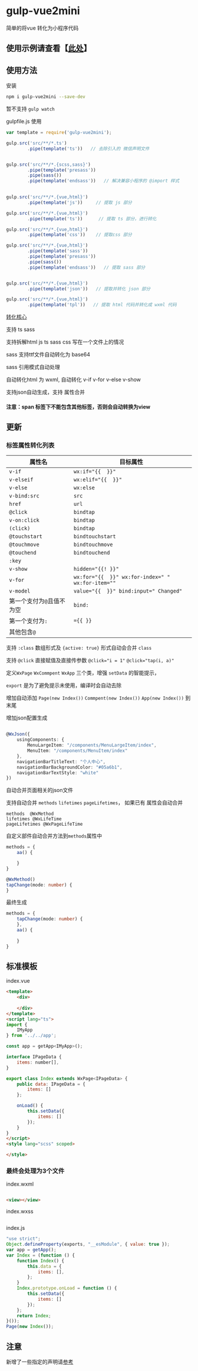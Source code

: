 # gulp-vue2mini
简单的将vue 转化为小程序代码

## 使用示例请查看【[此处](https://github.com/zx648383079/gulp-vue2mini/tree/example)】

## 使用方法

安装

```bash
npm i gulp-vue2mini --save-dev
```

暂不支持 `gulp watch`

gulpfile.js 使用

```js
var template = require('gulp-vue2mini');

gulp.src('src/**/*.ts')
        .pipe(template('ts'))   // 去除引入的 微信声明文件


gulp.src('src/**/*.{scss,sass}')
        .pipe(template('presass'))
        .pipe(sass())
        .pipe(template('endsass'))   // 解决兼容小程序的 @import 样式
    

gulp.src('src/**/*.{vue,html}')
        .pipe(template('js'))     // 提取 js 部分

gulp.src('src/**/*.{vue,html}')
        .pipe(template('ts'))      // 提取 ts 部分，进行转化

gulp.src('src/**/*.{vue,html}')
        .pipe(template('css'))    // 提取css 部分

gulp.src('src/**/*.{vue,html}')
        .pipe(template('sass'))
        .pipe(template('presass'))
        .pipe(sass())
        .pipe(template('endsass'))   // 提取 sass 部分


gulp.src('src/**/*.{vue,html}')
        .pipe(template('json'))   // 提取并转化 json 部分

gulp.src('src/**/*.{vue,html}')
        .pipe(template('tpl'))   // 提取 html 代码并转化成 wxml 代码

```


[转化核心](src/parser)

支持 ts sass

支持拆解html js ts sass css 写在一个文件上的情况

sass 支持ttf文件自动转化为 base64

sass 引用模式自动处理

自动转化html 为 wxml, 自动转化 v-if v-for v-else v-show

支持json自动生成，支持 属性合并

#### 注意：span 标签下不能包含其他标签，否则会自动转换为view

## 更新

### 标签属性转化列表


属性名 | 目标属性
---------|----------
 `v-if` | `wx:if="{{  }}"`
 `v-elseif` | `wx:elif="{{  }}"`
 `v-else` | `wx:else`
 `v-bind:src` | `src`
 `href` | `url`
 `@click` | `bindtap`
 `v-on:click` | `bindtap`
 `(click)` | `bindtap`
 `@touchstart` | `bindtouchstart`
 `@touchmove` | `bindtouchmove`
 `@touchend` | `bindtouchend`
 `:key` | 
 `v-show` | `hidden="{{! }}"`
 `v-for` | `wx:for="{{  }}" wx:for-index=" " wx:for-item=""`
 `v-model` | `value="{{  }}" bind:input=" Changed"`
 第一个支付为`@`且值不为空 | `bind:`
 第一个支付为`:` | `={{ }}`
 其他包含`@` |

支持 `:class` 数组形式及 `{active: true}` 形式自动会合并 `class` 

支持 `@click` 直接赋值及直接传参数  `@click="i = 1"`  `@click="tap(i, a)"`

定义`WxPage` `WxCommpent` `WxApp` 三个类，增强 `setData` 的智能提示，

`export` 是为了避免提示未使用，编译时会自动去除

增加自动添加 `Page(new Index())` `Commpent(new Index())` `App(new Index())` 到末尾

增加json配置生成
```ts

@WxJson({
    usingComponents: {
        MenuLargeItem: "/components/MenuLargeItem/index",
        MenuItem: "/components/MenuItem/index"
    },
    navigationBarTitleText: "个人中心",
    navigationBarBackgroundColor: "#05a6b1",
    navigationBarTextStyle: "white"
})

```

自动合并页面相关的json文件

支持自动合并 `methods` `lifetimes` `pageLifetimes`， 如果已有 属性会自动合并

    methods  @WxMethod
    lifetimes @WxLifeTime
    pageLifetimes @WxPageLifeTime

自定义部件自动合并方法到`methods`属性中

```ts
methods = {
    aa() {

    }
}

@WxMethod()
tapChange(mode: number) {
}

```

最终生成

```ts
methods = {
    tapChange(mode: number) {
    },
    aa() {
        
    }
}
```

## 标准模板

index.vue

```html
<template>
    <div>
        
    </div>
</template>
<script lang="ts">
import {
    IMyApp
} from '../../app';

const app = getApp<IMyApp>();

interface IPageData {
    items: number[],
}

export class Index extends WxPage<IPageData> {
    public data: IPageData = {
        items: []
    };

    onLoad() {
        this.setData({
            items: []
        });
    }
}
</script>
<style lang="scss" scoped>

</style>
```

### 最终会处理为3个文件

index.wxml

```html

<view></view>

```

index.wxss

```css

```

index.js
```js
"use strict";
Object.defineProperty(exports, "__esModule", { value: true });
var app = getApp();
var Index = (function () {
    function Index() {
        this.data = {
            items: [],
        };
    }
    Index.prototype.onLoad = function () {
        this.setData({
            items: []
        });
    };
    return Index;
}());
Page(new Index());
```

## 注意

新增了一些指定的声明请[参考](https://github.com/zx648383079/gulp-vue2mini/tree/example/typings/wx/lib.vue.d.ts)

